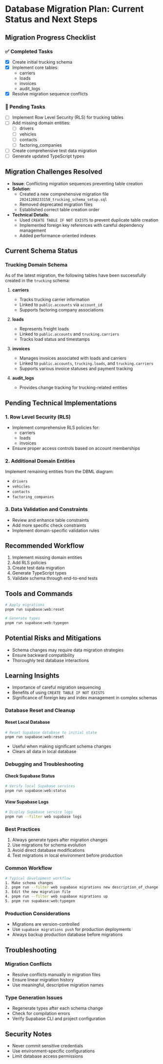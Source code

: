 # Database Migration Plan: Current Status and Next Steps

## Migration Progress Checklist

### ✅ Completed Tasks
- [x] Create initial trucking schema
- [x] Implement core tables: 
  * carriers
  * loads
  * invoices
  * audit_logs
- [x] Resolve migration sequence conflicts

### 🔲 Pending Tasks
- [ ] Implement Row Level Security (RLS) for trucking tables
- [ ] Add missing domain entities:
  * [ ] drivers
  * [ ] vehicles
  * [ ] contacts
  * [ ] factoring_companies
- [ ] Create comprehensive test data migration
- [ ] Generate updated TypeScript types

## Migration Challenges Resolved
- **Issue**: Conflicting migration sequences preventing table creation
- **Solution**: 
  * Created a new comprehensive migration file `20241208233158_trucking_schema_setup.sql`
  * Removed deprecated migration files
  * Established correct table creation order
- **Technical Details**:
  * Used `CREATE TABLE IF NOT EXISTS` to prevent duplicate table creation
  * Implemented foreign key references with careful dependency management
  * Added performance-oriented indexes

## Current Schema Status

### Trucking Domain Schema
As of the latest migration, the following tables have been successfully created in the `trucking` schema:

1. **carriers**
   - Tracks trucking carrier information
   - Linked to `public.accounts` via `account_id`
   - Supports factoring company associations

2. **loads**
   - Represents freight loads
   - Linked to `public.accounts` and `trucking.carriers`
   - Tracks load status and timestamps

3. **invoices**
   - Manages invoices associated with loads and carriers
   - Linked to `public.accounts`, `trucking.loads`, and `trucking.carriers`
   - Supports various invoice statuses and payment tracking

4. **audit_logs**
   - Provides change tracking for trucking-related entities

## Pending Technical Implementations

### 1. Row Level Security (RLS)
- Implement comprehensive RLS policies for:
  * carriers
  * loads
  * invoices
- Ensure proper access controls based on account memberships

### 2. Additional Domain Entities
Implement remaining entities from the DBML diagram:
- `drivers`
- `vehicles`
- `contacts`
- `factoring_companies`

### 3. Data Validation and Constraints
- Review and enhance table constraints
- Add more specific check constraints
- Implement domain-specific validation rules

## Recommended Workflow
1. Implement missing domain entities
2. Add RLS policies
3. Create test data migration
4. Generate TypeScript types
5. Validate schema through end-to-end tests

## Tools and Commands
```bash
# Apply migrations
pnpm run supabase:web:reset

# Generate types
pnpm run supabase:web:typegen
```

## Potential Risks and Mitigations
- Schema changes may require data migration strategies
- Ensure backward compatibility
- Thoroughly test database interactions

## Learning Insights
- Importance of careful migration sequencing
- Benefits of using `CREATE TABLE IF NOT EXISTS`
- Significance of foreign key and index management in complex schemas

### Database Reset and Cleanup

#### Reset Local Database
```bash
# Reset Supabase database to initial state
pnpm run supabase:web:reset
```
- Useful when making significant schema changes
- Clears all data in local database

### Debugging and Troubleshooting

#### Check Supabase Status
```bash
# Verify local Supabase services
pnpm run supabase:web:status
```

#### View Supabase Logs
```bash
# Display Supabase service logs
pnpm run --filter web supabase logs
```

### Best Practices

1. Always generate types after migration changes
2. Use migrations for schema evolution
3. Avoid direct database modifications
4. Test migrations in local environment before production

### Common Workflow

```bash
# Typical development workflow
1. Make schema changes
2. pnpm run --filter web supabase migrations new description_of_change
3. Edit the new migration file
4. pnpm run --filter web supabase migrations up
5. pnpm run supabase:web:typegen
```

### Production Considerations

- Migrations are version-controlled
- Use `supabase migrations push` for production deployments
- Always backup production database before migrations

## Troubleshooting

### Migration Conflicts
- Resolve conflicts manually in migration files
- Ensure linear migration history
- Use meaningful, descriptive migration names

### Type Generation Issues
- Regenerate types after each schema change
- Check for compilation errors
- Verify Supabase CLI and project configuration

## Security Notes

- Never commit sensitive credentials
- Use environment-specific configurations
- Limit database access permissions
